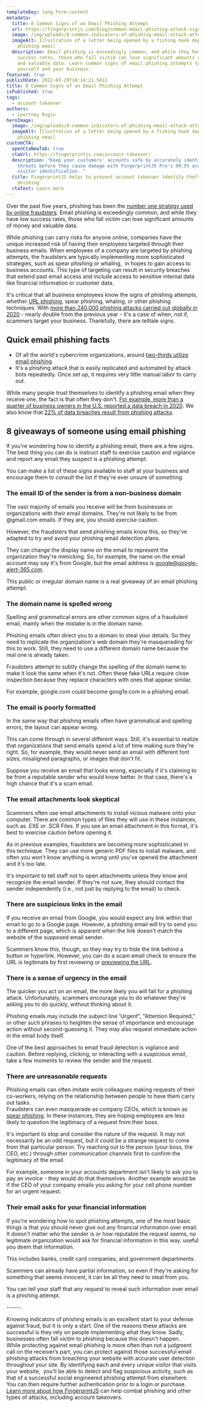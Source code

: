 ```yaml
---
templateKey: long-form-content
metadata:
  title: 8 Common Signs of an Email Phishing Attempt
  url: https://fingerprintjs.com/blog/common-email-phishing-attack-signs
  image: /img/uploads/8-common-indicators-of-phishing-email-attack-attempts.png
  imageAlt: Illustration of a letter being opened by a fishing hook depicting a
    phishing email
  description: Email phishing is exceedingly common, and while they have low
    success rates, those who fall victim can lose significant amounts of money
    and valuable data. Learn common signs of email phishing attempts to protect
    yourself and your business.
featured: true
publishDate: 2022-03-29T18:14:21.581Z
title: 8 Common Signs of an Email Phishing Attempt
isPublished: true
tags:
  - account takeover
authors:
  - Courtney Rogin
heroImage:
  image: /img/uploads/8-common-indicators-of-phishing-email-attack-attempts.png
  imageAlt: Illustration of a letter being opened by a fishing hook depicting a
    phishing email
customCTA:
  openCtaNewTab: true
  ctaUrl: https://fingerprintjs.com/account-takeover/
  description: "Keep your customers' accounts safe by accurately identifying
    threats before they cause damage with FingerprintJS Pro's 99.5% accurate
    visitor identification. "
  title: FingerprintJS helps to prevent account takeover identity theft, including
    phishing
  ctaText: Learn more
---
```

Over the past five years, phishing has been the [number one strategy used by online fraudsters](https://cofense.com/knowledge-center/signs-of-a-phishing-email/). Email phishing is exceedingly common, and while they have low success rates, those who fall victim can lose significant amounts of money and valuable data. 

While phishing can carry risks for anyone online, companies have the unique increased risk of having their employees targeted through their business emails. When employees of a company are targeted by phishing attempts, the fraudsters are typically implementing more sophisticated strategies, such as spear phishing or whaling,  in hopes to gain access to business accounts. This type of targeting can result in security breaches that extend past email access and include access to sensitive internal data like financial information or customer data. 

It's critical that all business employees know the signs of phishing attempts, whether [URL phishing](https://fingerprintjs.com/account-takeover/), spear phishing, whaling, or other phishing techniques. With [more than 240,000 phishing attacks carried out globally in 2020](https://www.tessian.com/blog/phishing-statistics-2020/) - nearly double from the previous year - it's a case of when, not if, scammers target your business. Thankfully, there are telltale signs.

## Quick email phishing facts 

* Of all the world's cybercrime organizations, around [two-thirds utilize email phishing](https://www.comparitech.com/blog/vpn-privacy/phishing-statistics-facts/). 
* It's a phishing attack that is easily replicated and automated by attack bots repeatedly. Once set up, it requires very little manual labor to carry out.

While many people trust themselves to identify a phishing email when they receive one, the fact is that often they don't. [For example, more than a quarter of business owners in the U.S. reported a data breach in 2020](https://expertinsights.com/insights/50-phishing-stats-you-should-know/). We also know that [22% of data breaches result from phishing attacks](https://www.comparitech.com/blog/vpn-privacy/phishing-statistics-facts/).

## 8 giveaways of someone using email phishing

If you're wondering how to identify a phishing email, there are a few signs. The best thing you can do is instruct staff to exercise caution and vigilance and report any email they suspect is a phishing attempt.

You can make a list of these signs available to staff at your business and encourage them to consult the list if they're ever unsure of something.

### The email ID of the sender is from a non-business domain

The vast majority of emails you receive will be from businesses or organizations with their email domains. They're not likely to be from @gmail.com emails. If they are, you should exercise caution.

However, the fraudsters that send phishing emails know this, so they've adapted to try and avoid your phishing email detection plans.

They can change the display name on the email to represent the organization they're mimicking. So, for example, the name on the email account may say it's from Google, but the email address is google@google-alert-365.com. 

This public or irregular domain name is a real giveaway of an email phishing attempt.

### The domain name is spelled wrong

Spelling and grammatical errors are other common signs of a fraudulent email, mainly when the mistake is in the domain name. 

Phishing emails often direct you to a domain to steal your details. So they need to replicate the organization's web domain they're masquerading for this to work. Still, they need to use a different domain name because the real one is already taken. 

Fraudsters attempt to subtly change the spelling of the domain name to make it look the same when it's not. Often these fake URLs require close inspection because they replace characters with ones that appear similar.

For example, google.com could become goog1e.com in a phishing email. 

### The email is poorly formatted

In the same way that phishing emails often have grammatical and spelling errors, the layout can appear wrong. 

This can come through in several different ways. Still, it's essential to realize that organizations that send emails spend a lot of time making sure they're right. So, for example, they would never send an email with different font sizes, misaligned paragraphs, or images that don't fit. 

Suppose you receive an email that looks wrong, especially if it's claiming to be from a reputable sender who would know better. In that case, there's a high chance that it's a scam email. 

### The email attachments look skeptical

Scammers often use email attachments to install vicious malware onto your computer. There are common types of files they will use in these instances, such as .EXE or .SCR Files. If you see an email attachment in this format, it's best to exercise caution before opening it. 

As in previous examples, fraudsters are becoming more sophisticated in this technique. They can use more generic PDF files to install malware, and often you won't know anything is wrong until you've opened the attachment and it's too late.

It's important to tell staff not to open attachments unless they know and recognize the email sender. If they're not sure, they should contact the sender independently (i.e., not just by replying to the email) to check. 

### There are suspicious links in the email

If you receive an email from Google, you would expect any link within that email to go to a Google page. However, a phishing email will try to send you to a different page, which is apparent when the link doesn't match the website of the supposed email sender.

Scammers know this, though, so they may try to hide the link behind a button or hyperlink. However, you can do a scam email check to ensure the URL is legitimate by first reviewing or [previewing the URL](https://www.techbout.com/preview-link-before-clicking-iphone-mac-64339/). 

### There is a sense of urgency in the email

The quicker you act on an email, the more likely you will fall for a phishing attack. Unfortunately, scammers encourage you to do whatever they're asking you to do quickly, without thinking about it.

Phishing emails may include the subject line 'Urgent", "Attention Required," or other such phrases to heighten the sense of importance and encourage action without second-guessing it. They may also request immediate action in the email body itself.

One of the best approaches to email fraud detection is vigilance and caution. Before replying, clicking, or interacting with a suspicious email, take a few moments to review the sender and the request.

### There are unreasonable requests

Phishing emails can often imitate work colleagues making requests of their co-workers, relying on the relationship between people to have them carry out tasks. \
Fraudsters can even masquerade as company CEOs, which is known as [spear phishing](https://digitalguardian.com/blog/what-is-spear-phishing-defining-and-differentiating-spear-phishing-and-phishing). In these instances, they are hoping employees are less likely to question the legitimacy of a request from their boss. 

It's important to stop and consider the nature of the request. It may not necessarily be an odd request, but it could be a strange request to come from that particular person. Try reaching out to the person (your boss, the CEO, etc.) through other communication channels first to confirm the legitimacy of the email.  

For example, someone in your accounts department isn't likely to ask you to pay an invoice - they would do that themselves. Another example would be if the CEO of your company emails you asking for your cell phone number for an urgent request. 

### Their email asks for your financial information

If you're wondering how to spot phishing attempts, one of the most basic things is that you should never give out any financial information over email. It doesn't matter who the sender is or how reputable the request seems, no legitimate organization would ask for financial information in this way. useful you deem that information.

This includes banks, credit card companies, and government departments.

Scammers can already have partial information, so even if they're asking for something that seems innocent, it can be all they need to steal from you. 

You can tell your staff that any request to reveal such information over email is a phishing attempt. 

\------

Knowing indicators of phishing emails is an excellent start to your defense against fraud, but it is only a start. One of the reasons these attacks are successful is they rely on people implementing what they know. Sadly, businesses often fall victim to phishing because this doesn't happen.\
While protecting against email phishing is more often than not a judgment call on the receiver’s part, you can protect against those successful email phishing attacks from breaching your website with accurate user detection throughout your site. By identifying each and every unique visitor that visits your website,  you’ll be able to detect and flag suspicious activity, such as that of a successful social engineered phishing attempt from elsewhere. You can then require further authentication prior to a login or purchase. [Learn more about how FingerprintJS](https://fingerprintjs.com/account-takeover/) can help combat phishing and other types of attacks, including account takeovers.